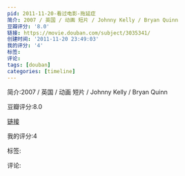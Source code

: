 ```yaml
---
pid: 2011-11-20-看过电影-拖延症
简介: 2007 / 英国 / 动画 短片 / Johnny Kelly / Bryan Quinn
豆瓣评分: '8.0'
链接: https://movie.douban.com/subject/3035341/
创建时间: '2011-11-20 23:49:03'
我的评分: '4'
标签:
评论:
tags: [douban]
categories: [timeline]
---
```

简介:2007 / 英国 / 动画 短片 / Johnny Kelly / Bryan Quinn

豆瓣评分:8.0

[链接](https://movie.douban.com/subject/3035341/)

我的评分:4

标签:

评论:

